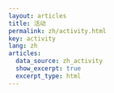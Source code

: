 ```yaml
---
layout: articles
title: 活动
permalink: zh/activity.html
key: activity
lang: zh
articles:
  data_source: zh_activity
  show_excerpt: true
  excerpt_type: html
---
```


<!--more-->

<div class="article__content" markdown="1">
</div>
